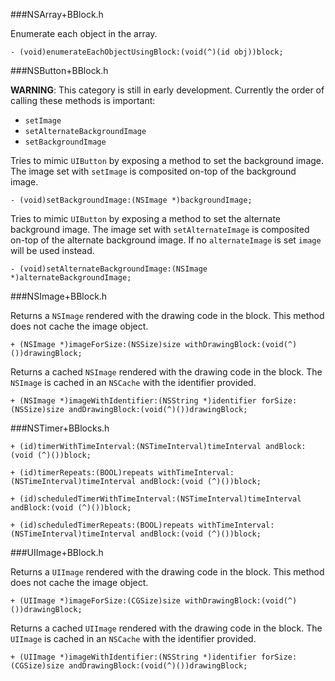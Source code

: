 ###NSArray+BBlock.h

Enumerate each object in the array.

```obj-c
- (void)enumerateEachObjectUsingBlock:(void(^)(id obj))block;
```
###NSButton+BBlock.h

**WARNING**: This category is still in early development. Currently the order of calling these methods is important:

* `setImage`
* `setAlternateBackgroundImage`
* `setBackgroundImage`

Tries to mimic `UIButton` by exposing a method to set the background image. The image set with `setImage` is composited on-top of the background image. 

```obj-c
- (void)setBackgroundImage:(NSImage *)backgroundImage;
```
Tries to mimic `UIButton` by exposing a method to set the alternate background image. The image set with `setAlternateImage` is composited on-top of the alternate background image. If no `alternateImage` is set `image` will be used instead. 

```obj-c
- (void)setAlternateBackgroundImage:(NSImage *)alternateBackgroundImage;
```
###NSImage+BBlock.h

Returns a `NSImage` rendered with the drawing code in the block. This method does not cache the image object. 

```obj-c
+ (NSImage *)imageForSize:(NSSize)size withDrawingBlock:(void(^)())drawingBlock;
```
Returns a cached `NSImage` rendered with the drawing code in the block. The `NSImage` is cached in an `NSCache` with the identifier provided. 

```obj-c
+ (NSImage *)imageWithIdentifier:(NSString *)identifier forSize:(NSSize)size andDrawingBlock:(void(^)())drawingBlock;
```
###NSTimer+BBlocks.h

```obj-c
+ (id)timerWithTimeInterval:(NSTimeInterval)timeInterval andBlock:(void (^)())block;
```
```obj-c
+ (id)timerRepeats:(BOOL)repeats withTimeInterval:(NSTimeInterval)timeInterval andBlock:(void (^)())block;
```
```obj-c
+ (id)scheduledTimerWithTimeInterval:(NSTimeInterval)timeInterval andBlock:(void (^)())block;
```
```obj-c
+ (id)scheduledTimerRepeats:(BOOL)repeats withTimeInterval:(NSTimeInterval)timeInterval andBlock:(void (^)())block;
```
###UIImage+BBlock.h

Returns a `UIImage` rendered with the drawing code in the block. This method does not cache the image object. 

```obj-c
+ (UIImage *)imageForSize:(CGSize)size withDrawingBlock:(void(^)())drawingBlock;
```
Returns a cached `UIImage` rendered with the drawing code in the block. The `UIImage` is cached in an `NSCache` with the identifier provided. 

```obj-c
+ (UIImage *)imageWithIdentifier:(NSString *)identifier forSize:(CGSize)size andDrawingBlock:(void(^)())drawingBlock;
```
